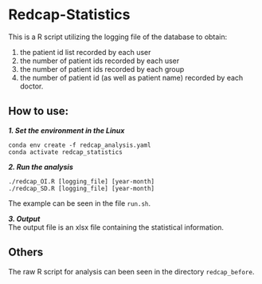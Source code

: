 # Redcap-Statistics
This is a R script utilizing the logging file of the database to obtain:    
  1. the patient id list recorded by each user  
  2. the number of patient ids recorded by each user  
  3. the number of patient ids recorded by each group  
  4. the number of patient id (as well as patient name) recorded by each doctor.  

## How to use:   
 __*1. Set the environment in the Linux*__      
   ```                 
   conda env create -f redcap_analysis.yaml                                   
   conda activate redcap_statistics                        
   ```                      
                                          
 __*2. Run the analysis*__    
   ```
   ./redcap_OI.R [logging_file] [year-month]
   ./redcap_SD.R [logging_file] [year-month]     
   ```
                              
   The example can be seen in the file  `run.sh`.
                                                             
 __*3. Output*__         
   The output file is an xlsx file containing the statistical information.

## Others     
The raw R script for analysis can been seen in the directory `redcap_before`.             
